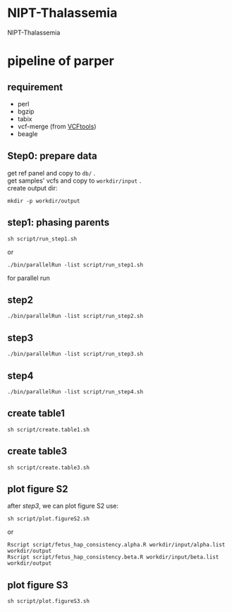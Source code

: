 # NIPT-Thalassemia
NIPT-Thalassemia

# pipeline of parper

## requirement
* perl
* bgzip
* tabix
* vcf-merge (from [VCFtools](https://vcftools.github.io/perl_module.html))
* beagle

## Step0: prepare data
get ref panel and copy to `db/` .   
get samples' vcfs and copy to `workdir/input` .  
create output dir:  
```
mkdir -p workdir/output
```

## step1: phasing parents
```
sh script/run_step1.sh
```
or 
```
./bin/parallelRun -list script/run_step1.sh
```
for parallel run

## step2
```
./bin/parallelRun -list script/run_step2.sh
```

## step3
```
./bin/parallelRun -list script/run_step3.sh
```

## step4
```
./bin/parallelRun -list script/run_step4.sh
```

## create table1
```
sh script/create.table1.sh
```

## create table3
```
sh script/create.table3.sh
```

## plot figure S2
after *step3*, we can plot figure S2 use:
```
sh script/plot.figureS2.sh
```
or
```
Rscript script/fetus_hap_consistency.alpha.R workdir/input/alpha.list workdir/output
Rscript script/fetus_hap_consistency.beta.R workdir/input/beta.list workdir/output
```

## plot figure S3
```
sh script/plot.figureS3.sh
```
